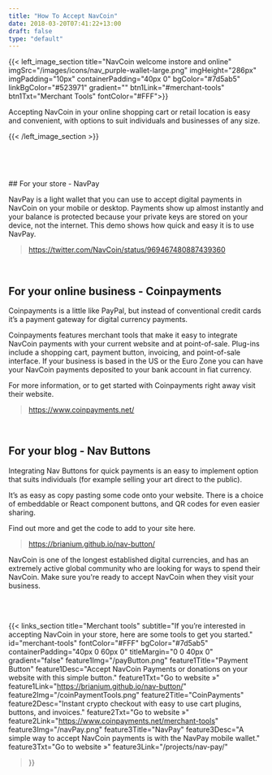 ```yaml
---
title: "How To Accept NavCoin"
date: 2018-03-20T07:41:22+13:00
draft: false
type: "default"
---
```

{{< left_image_section
    title="NavCoin welcome instore and online"
    imgSrc="/images/icons/nav_purple-wallet-large.png"
    imgHeight="286px"
    imgPadding="10px"
    containerPadding="40px 0"
    bgColor="#7d5ab5"
    linkBgColor="#523971"
    gradient=""
    btn1Link="#merchant-tools"
    btn1Txt="Merchant Tools"
    fontColor="#FFF">}}
    <p>Accepting NavCoin in your online shopping cart or retail location is easy and convenient, with options to suit individuals and businesses of any size. </p>
{{< /left_image_section >}}



<p style="color:blue;opacity: 0">random</p>
<p style="color:blue;opacity: 0">random</p>
<section class="container">
## For your store - NavPay

NavPay is a light wallet that you can use to accept digital payments in NavCoin on your mobile or desktop. Payments show up almost instantly and your balance is protected because your private keys are stored on your device, not the internet. This demo shows how quick and easy it is to use NavPay. 

><https://twitter.com/NavCoin/status/969467480887439360>

<br>

## For your online business - Coinpayments

Coinpayments is a little like PayPal, but instead of conventional credit cards it’s a payment gateway for digital currency payments. 

Coinpayments features merchant tools that make it easy to integrate NavCoin payments with your current website and at point-of-sale. Plug-ins include a shopping cart, payment button, invoicing, and point-of-sale interface. If your business is based in the US or the Euro Zone you can have your NavCoin payments deposited to your bank account in fiat currency.

For more information, or to get started with Coinpayments right away visit their website. 

><https://www.coinpayments.net/>

<br>

## For your blog - Nav Buttons

Integrating Nav Buttons for quick payments is an easy to implement option that suits individuals (for example selling your art direct to the public). 

It’s as easy as copy pasting some code onto your website. There is a choice of embeddable or React component buttons, and QR codes for even easier sharing.

Find out more and get the code to add to your site here. 

><https://brianium.github.io/nav-button/>

NavCoin is one of the longest established digital currencies, and has an extremely active global community who are looking for ways to spend their NavCoin. Make sure you're ready to accept NavCoin when they visit your business.


<br /><br />
</section>


{{< links_section
    title="Merchant tools"
    subtitle="If you’re interested in accepting NavCoin in your store, here are some tools to get you started."
    id="merchant-tools"
    fontColor="#FFF"
    bgColor="#7d5ab5"
    containerPadding="40px 0 60px 0"
    titleMargin="0 0 40px 0"
    gradient="false"
    feature1Img="/payButton.png"
    feature1Title="Payment Button"
    feature1Desc="Accept NavCoin Payments or donations on your website with this simple button."
    feature1Txt="Go to website »"
    feature1Link="https://brianium.github.io/nav-button/"
    feature2Img="/coinPaymentTools.png"
    feature2Title="CoinPayments"
    feature2Desc="Instant crypto checkout with easy to use cart plugins, buttons, and invoices."
    feature2Txt="Go to website »"
    feature2Link="https://www.coinpayments.net/merchant-tools"
    feature3Img="/navPay.png"
    feature3Title="NavPay"
    feature3Desc="A simple way to accept NavCoin payments is with the NavPay mobile wallet."
    feature3Txt="Go to website »"
    feature3Link="/projects/nav-pay/"
>}}
